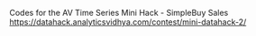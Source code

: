 Codes for the AV Time Series Mini Hack - SimpleBuy Sales
https://datahack.analyticsvidhya.com/contest/mini-datahack-2/

